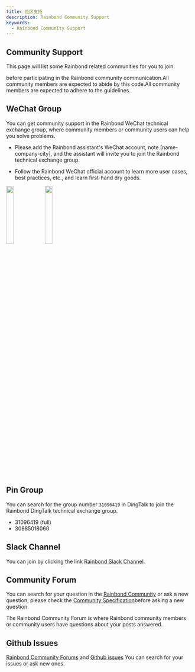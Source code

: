 ```yaml
---
title: 社区支持
description: Rainbond Community Support
keywords:
  - Rainbond Community Support
---
```


## Community Support

This page will list some Rainbond related communities for you to join.

before participating in the Rainbond community communication.All community members are expected to abide by this code.All community members are expected to adhere to the guidelines.

## WeChat Group

You can get community support in the Rainbond WeChat technical exchange group, where community members or community users can help you solve problems.

- Please add the Rainbond assistant's WeChat account, note [name-company-city], and the assistant will invite you to join the Rainbond technical exchange group.

- Follow the Rainbond WeChat official account to learn more user cases, best practices, etc., and learn first-hand dry goods.

<div>
  <img src="/wechat/wechat.png" width="20%"/>
  <img src="/wechat/wechat-public.jpg" width="20%"/>
</div>

## Pin Group

You can search for the group number `31096419` in DingTalk to join the Rainbond DingTalk technical exchange group.

- 31096419 (full)
- 30885018060

## Slack Channel

You can join by clicking the link [Rainbond Slack Channel](https://join.slack.com/t/rainbond-slack/shared_invite/zt-1ft4g75pg-KJ0h_IAtvG9DMgeE_BNjZQ).

## Community Forum

You can search for your question in the [Rainbond Community](https://t.goodrain.com/) or ask a new question, please check the [Community Specification](https://t.goodrain.com/d/2-rainbond)before asking a new question.

The Rainbond Community Forum is where Rainbond community members or community users have questions about your posts answered.

## Github Issues

[Rainbond Community Forums](https://t.goodrain.com/) and [Github issues](https://github.com/goodrain/rainbond/issues) You can search for your issues or ask new ones.



